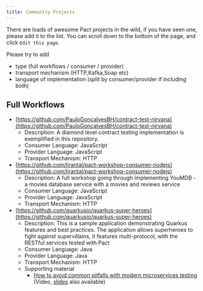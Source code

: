 ```yaml
---
title: Community Projects
---
```


There are loads of awesome Pact projects in the wild, if you have seen one, please add it to the list. You can scroll down to the bottom of the page, and click `Edit this page`.

Please try to add

- type (full workflows / consumer / provider)
- transport mechanism (HTTP,Kafka,Soap etc)
- language of implementation (split by consumer/provider if including both)
  
## Full Workflows

- [https://github.com/PauloGoncalvesBH/contract-test-nirvana](https://github.com/PauloGoncalvesBH/contract-test-nirvana)
  - Description: A diamond level contract testing implementation is exemplified in this repository.
  - Consumer Language: JavaScript
  - Provider Language: JavaScript
  - Transport Mechanism: HTTP
- [https://github.com/lirantal/pact-workshop-consumer-nodejs](https://github.com/lirantal/pact-workshop-consumer-nodejs)
  - Description: A full workshop going through implementing YouMDB - a movies database service with a movies and reviews service
  - Consumer Language: JavaScript
  - Provider Language: JavaScript
  - Transport Mechanism: HTTP
- [https://github.com/quarkusio/quarkus-super-heroes](https://github.com/quarkusio/quarkus-super-heroes)
  - Description: This is a sample application demonstrating Quarkus features and best practices. The application allows superheroes to fight against supervillains, it features multi-protocol, with the RESTful services tested with Pact
  - Consumer Language: Java
  - Provider Language: Java
  - Transport Mechanism: HTTP
  - Supporting material
    - [How to avoid common pitfalls with modern microservices testing](https://www.youtube.com/watch?v=vYwkDPrzqV8) (Video, [slides](https://hollycummins.com/modern-microservices-testing-pitfalls-devoxx/) also available)
